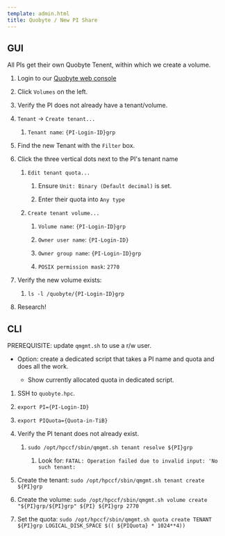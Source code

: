 ```yaml
---
template: admin.html
title: Quobyte / New PI Share
---
```


## GUI

All PIs get their own Quobyte Tenent, within which we create a volume.

1. Login to our [Quobyte web console](https://quobyte.hpc.ucdavis.edu:7443/)

1. Click `Volumes` on the left.

1. Verify the PI does not already have a tenant/volume.

1. `Tenant` -> `Create tenant...`

    1. `Tenant name`: `{PI-Login-ID}grp`

1. Find the new Tenant with the `Filter` box.

1. Click the three vertical dots next to the PI's tenant name

    1. `Edit tenant quota...`

        1. Ensure `Unit: Binary (Default decimal)` is set.

        1. Enter their quota into `Any type`

    1. `Create tenant volume...`

        1. `Volume name`: `{PI-Login-ID}grp`

        1. `Owner user name`: `{PI-Login-ID}`

        1. `Owner group name`: `{PI-Login-ID}grp`

        1. `POSIX permission mask`: `2770`

1. Verify the new volume exists:

    1. `ls -l /quobyte/{PI-Login-ID}grp`

1. Research!

## CLI

PREREQUISITE: update `qmgmt.sh` to use a r/w user.

-   Option: create a dedicated script that takes a PI name and quota and does all the work.

    -   Show currently allocated quota in dedicated script.

[]()

1. SSH to `quobyte.hpc`.

1. `export PI={PI-Login-ID}`

1. `export PIQuota={Quota-in-TiB}`

1. Verify the PI tenant does not already exist.

    1. `sudo /opt/hpccf/sbin/qmgmt.sh tenant resolve ${PI}grp`

        1. Look for: `FATAL: Operation failed due to invalid input: 'No such tenant: `

1. Create the tenant: `sudo /opt/hpccf/sbin/qmgmt.sh tenant create ${PI}grp`

1. Create the volume: `sudo /opt/hpccf/sbin/qmgmt.sh volume create "${PI}grp/${PI}grp" ${PI} ${PI}grp 2770`

1. Set the quota:
   `sudo /opt/hpccf/sbin/qmgmt.sh quota create TENANT ${PI}grp LOGICAL_DISK_SPACE $(( ${PIQuota} * 1024**4))`
